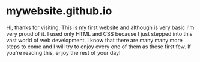 # mywebsite.github.io

Hi, thanks for visiting.
This is my first website and although is very basic I'm very proud of it.
I used only HTML and CSS because I just stepped into this vast world of web development.
I know that there are many many more steps to come and I will try to enjoy every one of them
as these first few. If you're reading this, enjoy the rest of your day!
